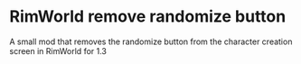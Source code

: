 # RimWorld remove randomize button
 A small mod that removes the randomize button from the character creation screen in RimWorld for 1.3
